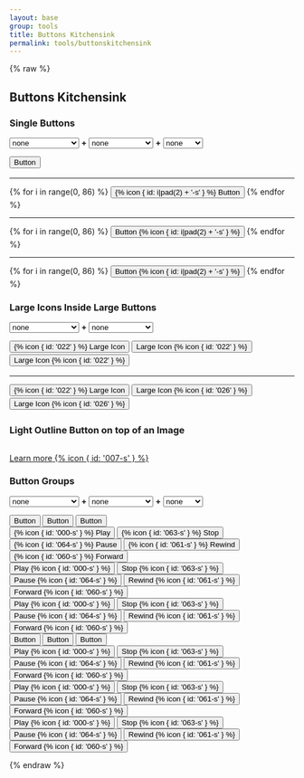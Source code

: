 ```yaml
---
layout: base
group: tools
title: Buttons Kitchensink
permalink: tools/buttonskitchensink
---
```


{% raw %}

## Buttons Kitchensink
### Single Buttons

<form class="m-tb-4">
    <span yoi-modifier="btn--light btn--dark btn--attention btn--negative btn--positive btn--subtle">
        <select class="select select--large">
            <option value="">none</option>
            <option value="btn--light">light</option>
            <option value="btn--dark">dark</option>
            <option value="btn--attention">attention</option>
            <option value="btn--negative">error, negative</option>
            <option value="btn--positive">success, positive</option>
            <option value="btn--subtle">subtle</option>
        </select>
    </span>
    <b class="p-lr-1">+</b>
    <span yoi-modifier="btn--rounded btn--flat btn--outline">
        <select class="select select--large">
            <option value="">none</option>
            <option value="btn--rounded">rounded</option>
            <option value="btn--flat">flat</option>
            <option value="btn--flat btn--rounded">flat rounded</option>
            <option value="btn--outline btn--outline">outline</option>
            <option value="btn--rounded btn--outline">rounded outline</option>
        </select>
    </span>
    <b class="p-lr-1">+</b>
    <span yoi-modifier="btn--small btn--medium btn--large">
        <select class="select select--large">
            <option value="">none</option>
            <option value="btn--small">small</option>
            <option value="btn--medium">medium</option>
            <option value="btn--large">large</option>
        </select>
    </span>
</form>
<div class="documentation__blocks">
    <div class="documentation__block">
        <div class="documentation__example" yoi-controls>
            <button class="btn" style="margin-bottom: 3px;">
                <span>Button</span>
            </button>
            <hr class="ruler m-tb-4" />
            {% for i in range(0, 86) %}
                <button class="btn" style="margin-bottom: 3px;">
                    <span class="icon">{% icon { id: i|pad(2) + '-s' } %}</span>
                    <span>Button</span>
                </button>
            {% endfor %}
            <hr class="ruler m-tb-4" />
            {% for i in range(0, 86) %}
                <button class="btn" style="margin-bottom: 3px;">
                    <span>Button</span>
                    <span class="icon">{% icon { id: i|pad(2) + '-s' } %}</span>
                </button>
            {% endfor %}
            <hr class="ruler m-tb-4" />
            {% for i in range(0, 86) %}
                <button class="btn" style="margin-bottom: 3px;">
                    <span class="hidden">Button</span>
                    <span class="icon">{% icon { id: i|pad(2) + '-s' } %}</span>
                </button>
            {% endfor %}
        </div>
    </div>
</div>

### Large Icons Inside Large Buttons

<form class="m-tb-4">
    <span yoi-modifier="btn--light btn--dark btn--attention btn--negative btn--positive btn--subtle">
        <select class="select select--large">
            <option value="">none</option>
            <option value="btn--light">light</option>
            <option value="btn--dark">dark</option>
            <option value="btn--attention">attention</option>
            <option value="btn--negative">error, negative</option>
            <option value="btn--positive">success, positive</option>
            <option value="btn--subtle">subtle</option>
        </select>
    </span>
    <b class="p-lr-1">+</b>
    <span yoi-modifier="btn--rounded btn--flat btn--outline">
        <select class="select select--large">
            <option value="">none</option>
            <option value="btn--rounded">rounded</option>
            <option value="btn--flat">flat</option>
            <option value="btn--flat btn--rounded">flat rounded</option>
            <option value="btn--outline btn--outline">outline</option>
            <option value="btn--rounded btn--outline">rounded outline</option>
        </select>
    </span>
</form>
<div class="documentation__blocks">
    <div class="documentation__block">
        <div class="documentation__example">
            <button class="btn btn--large" style="margin-bottom: 3px;">
                <span class="icon">{% icon { id: '022' } %}</span>
                <span>Large Icon</span>
            </button>
            <button class="btn btn--large" style="margin-bottom: 3px;">
                <span>Large Icon</span>
                <span class="icon">{% icon { id: '022' } %}</span>
            </button>
            <button class="btn btn--large" style="margin-bottom: 3px;">
                <span class="hidden">Large Icon</span>
                <span class="icon">{% icon { id: '022' } %}</span>
            </button>
            <hr class="ruler m-tb-4" />
            <button class="btn btn--large" style="margin-bottom: 3px;">
                <span class="icon">{% icon { id: '022' } %}</span>
                <span>Large Icon</span>
            </button>
            <button class="btn btn--large" style="margin-bottom: 3px;">
                <span>Large Icon</span>
                <span class="icon">{% icon { id: '026' } %}</span>
            </button>
            <button class="btn btn--large" style="margin-bottom: 3px;">
                <span class="hidden">Large Icon</span>
                <span class="icon">{% icon { id: '026' } %}</span>
            </button>
        </div>
    </div>
</div>

### Light Outline Button on top of an Image

<div class="documentation__blocks">
    <div class="documentation__block">
        <div class="documentation__example">
            <div class="posterTeaser posterTeaser--bottom w-24">
                <img src="https://unsplash.it/240/240" alt="" />
                <p class="posterTeaser__body al-c m-b-2">
                    <a href="#" class="btn btn--light btn--large btn--outline">
                        <span>Learn more</span>
                        <span class="icon">{% icon { id: '007-s' } %}</span>
                    </a>
                </p>
            </div>
        </div>
    </div>
</div>

### Button Groups

<form class="m-tb-4">
    <span yoi-modifier="btn--light btn--dark btn--attention btn--negative btn--positive btn--subtle">
        <select class="select select--large">
            <option value="">none</option>
            <option value="btn--light">light</option>
            <option value="btn--dark">dark</option>
            <option value="btn--attention">attention</option>
            <option value="btn--negative">error, negative</option>
            <option value="btn--positive">success, positive</option>
            <option value="btn--subtle">subtle</option>
        </select>
    </span>
    <b class="p-lr-1">+</b>
    <span yoi-modifier="btn--rounded btn--flat btn--outline">
        <select class="select select--large">
            <option value="">none</option>
            <option value="btn--rounded">rounded</option>
            <option value="btn--flat">flat</option>
            <option value="btn--flat btn--rounded">flat rounded</option>
            <option value="btn--outline btn--outline">outline</option>
            <option value="btn--rounded btn--outline">rounded outline</option>
        </select>
    </span>
    <b class="p-lr-1">+</b>
    <span yoi-modifier="btn--small btn--medium btn--large">
        <select class="select select--large">
            <option value="">none</option>
            <option value="btn--small">small</option>
            <option value="btn--medium">medium</option>
            <option value="btn--large">large</option>
        </select>
    </span>
</form>
<div class="documentation__blocks">
    <div class="documentation__block">
        <div class="documentation__example">
            <div class="btns m-b-2">
                <button class="btn">Button</button>
                <button class="btn">Button</button>
                <button class="btn">Button</button>
            </div>
            <div class="btns m-b-2">
                <button class="btn">
                    <span class="icon">{% icon { id: '000-s' } %}</span>
                    <span>Play</span>
                </button>
                <button class="btn">
                    <span class="icon">{% icon { id: '063-s' } %}</span>
                    <span>Stop</span>
                </button>
                <button class="btn">
                    <span class="icon">{% icon { id: '064-s' } %}</span>
                    <span>Pause</span>
                </button>
                <button class="btn">
                    <span class="icon">{% icon { id: '061-s' } %}</span>
                    <span>Rewind</span>
                </button>
                <button class="btn">
                    <span class="icon">{% icon { id: '060-s' } %}</span>
                    <span>Forward</span>
                </button>
            </div>
            <div class="btns m-b-2">
                <button class="btn">
                    <span>Play</span>
                    <span class="icon">{% icon { id: '000-s' } %}</span>
                </button>
                <button class="btn">
                    <span>Stop</span>
                    <span class="icon">{% icon { id: '063-s' } %}</span>
                </button>
                <button class="btn">
                    <span>Pause</span>
                    <span class="icon">{% icon { id: '064-s' } %}</span>
                </button>
                <button class="btn">
                    <span>Rewind</span>
                    <span class="icon">{% icon { id: '061-s' } %}</span>
                </button>
                <button class="btn">
                    <span>Forward</span>
                    <span class="icon">{% icon { id: '060-s' } %}</span>
                </button>
            </div>
            <div class="btns m-b-2">
                <button class="btn">
                    <span class="hidden">Play</span>
                    <span class="icon">{% icon { id: '000-s' } %}</span>
                </button>
                <button class="btn">
                    <span class="hidden">Stop</span>
                    <span class="icon">{% icon { id: '063-s' } %}</span>
                </button>
                <button class="btn">
                    <span class="hidden">Pause</span>
                    <span class="icon">{% icon { id: '064-s' } %}</span>
                </button>
                <button class="btn">
                    <span class="hidden">Rewind</span>
                    <span class="icon">{% icon { id: '061-s' } %}</span>
                </button>
                <button class="btn">
                    <span class="hidden">Forward</span>
                    <span class="icon">{% icon { id: '060-s' } %}</span>
                </button>
            </div>
        </div>
    </div>
    <div class="documentation__block">
        <div class="documentation__example">
            <div class="btns btns--vertical m-b-2">
                <button class="btn">Button</button>
                <button class="btn">Button</button>
                <button class="btn">Button</button>
            </div>
            <div class="btns btns--vertical m-b-2">
                <button class="btn">
                    <span>Play</span>
                    <span class="icon">{% icon { id: '000-s' } %}</span>
                </button>
                <button class="btn">
                    <span>Stop</span>
                    <span class="icon">{% icon { id: '063-s' } %}</span>
                </button>
                <button class="btn">
                    <span>Pause</span>
                    <span class="icon">{% icon { id: '064-s' } %}</span>
                </button>
                <button class="btn">
                    <span>Rewind</span>
                    <span class="icon">{% icon { id: '061-s' } %}</span>
                </button>
                <button class="btn">
                    <span>Forward</span>
                    <span class="icon">{% icon { id: '060-s' } %}</span>
                </button>
            </div>
            <div class="btns btns--vertical m-b-2">
                <button class="btn">
                    <span>Play</span>
                    <span class="icon">{% icon { id: '000-s' } %}</span>
                </button>
                <button class="btn">
                    <span>Stop</span>
                    <span class="icon">{% icon { id: '063-s' } %}</span>
                </button>
                <button class="btn">
                    <span>Pause</span>
                    <span class="icon">{% icon { id: '064-s' } %}</span>
                </button>
                <button class="btn">
                    <span>Rewind</span>
                    <span class="icon">{% icon { id: '061-s' } %}</span>
                </button>
                <button class="btn">
                    <span>Forward</span>
                    <span class="icon">{% icon { id: '060-s' } %}</span>
                </button>
            </div>
            <div class="btns btns--vertical m-b-2">
                <button class="btn">
                    <span class="hidden">Play</span>
                    <span class="icon">{% icon { id: '000-s' } %}</span>
                </button>
                <button class="btn">
                    <span class="hidden">Stop</span>
                    <span class="icon">{% icon { id: '063-s' } %}</span>
                </button>
                <button class="btn">
                    <span class="hidden">Pause</span>
                    <span class="icon">{% icon { id: '064-s' } %}</span>
                </button>
                <button class="btn">
                    <span class="hidden">Rewind</span>
                    <span class="icon">{% icon { id: '061-s' } %}</span>
                </button>
                <button class="btn">
                    <span class="hidden">Forward</span>
                    <span class="icon">{% icon { id: '060-s' } %}</span>
                </button>
            </div>
        </div>
    </div>
</div>

<script>
    (function() {

        function initKitchensink() {

            $('[yoi-modifier]').on('change', function() {

                var $this = $(this);

                var allButtons       = $this.parent().next('.documentation__blocks').find('.btn');
                var modifierClasses  = $this.data('modifier');
                var selectedModifier = $this.find('option:selected').val();
                var dependendSelect  = $this.nextAll('span').first().find('[role="customSelect"]');

                allButtons.each(function() {

                    var $this = $(this);

                    $this.removeClass(modifierClasses);
                    $this.addClass(selectedModifier);

                    // special case because of flat/subtle depedency

                    if (selectedModifier === 'btn--subtle') {
                        dependendSelect.addClass('btn--disabled');
                        dependendSelect.find('select').prop('disabled', true);
                        dependendSelect.find('option').prop('selected', false);
                        $this.removeClass('btn--rounded btn--flat btn--outline');
                    } else {
                        dependendSelect.removeClass('btn--disabled');
                        dependendSelect.find('select').prop('disabled', false);
                    }

                });

            });

        }

        $(document).ready(initKitchensink);

    })();
</script>
{% endraw %}

